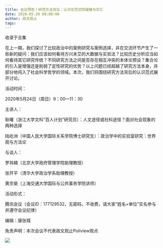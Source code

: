 ```yaml
---
title: 会议预告丨研究方法背后：认识论范式的碰撞与交汇
date: 2020-05-20 08:00:06
author: 政文观止
tags: 
---
```



收录于合集

  

在上一期，我们探讨了比较政治中的案例研究与案例选择，并在交流环节产生了一些新的疑问：我们应该如何看待方兴未艾的大数据与实验法？比较历史分析应当如何看待其它研究传统？不同研究方法之间是否存在相互冲突的本体论预设？集合论的引入是增强还是削弱了定性研究的优势？以上问题已经超越了研究方法本身，并部分地闯入了社会科学哲学的领域。本次，我们将围绕研究方法背后的认识范式展开讨论。

  

活动时间：

  

2020年5月24日（周日）9：00—11：30

  

主讲人：

  

耿曙（浙江大学文科“百人计划”研究员）：人文途径或社科途径？面对社会现象的两种选择

  

陆屹洲（中国人民大学国际关系学院博士研究生）：政治学中的实验室研究：世界观与方法论

  

与谈人：

  

罗祎楠（北京大学政府管理学院助理教授）

  

张开平（清华大学政治学系助理教授）

  

黄宗昊（上海交通大学国际与公共事务学院讲师）

  

活动形式：

  

腾讯会议（会议ID：177129532，无密码，不收费，请大家“姓名+单位”实名参与并遵守会议纪律）

  

编辑：康张城

免责声明：本次会议不代表政文观止Poliview观点

  

  

![](/images/302/2.jpeg)

  

